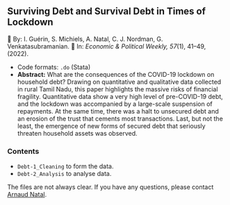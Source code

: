## Surviving Debt and Survival Debt in Times of Lockdown

:raising_hand: By: I. Guérin, S. Michiels, A. Natal, C. J. Nordman, G. Venkatasubramanian.
:newspaper: In: *Economic & Political Weekly, 57*(1), 41–49, (2022).

* Code formats: `.do` (Stata)
* **Abstract:** What are the consequences of the COVID-19 lockdown on household debt? Drawing on quantitative and qualitative data collected in rural Tamil Nadu, this paper highlights the massive risks of financial fragility. Quantitative data show a very high level of pre-COVID-19 debt, and the lockdown was accompanied by a large-scale suspension of repayments. At the same time, there was a halt to unsecured debt and an erosion of the trust that cements most transactions. Last, but not the least, the emergence of new forms of secured debt that seriously threaten household assets was observed.

### Contents

* `Debt-1_Cleaning` to form the data.
* `Debt-2_Analysis` to analyse data.

The files are not always clear. If you have any questions, please contact [Arnaud Natal](https://neemsis.hypotheses.org/team/arnaud-natal).
